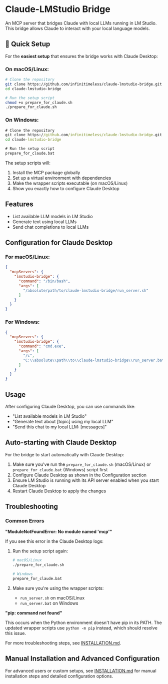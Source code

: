 # Claude-LMStudio Bridge

An MCP server that bridges Claude with local LLMs running in LM Studio. This bridge allows Claude to interact with your local language models.

## 🚀 Quick Setup

For the **easiest setup** that ensures the bridge works with Claude Desktop:

### On macOS/Linux:
```bash
# Clone the repository
git clone https://github.com/infinitimeless/claude-lmstudio-bridge.git
cd claude-lmstudio-bridge

# Run the setup script
chmod +x prepare_for_claude.sh
./prepare_for_claude.sh
```

### On Windows:
```cmd
# Clone the repository
git clone https://github.com/infinitimeless/claude-lmstudio-bridge.git
cd claude-lmstudio-bridge

# Run the setup script
prepare_for_claude.bat
```

The setup scripts will:
1. Install the MCP package globally
2. Set up a virtual environment with dependencies
3. Make the wrapper scripts executable (on macOS/Linux)
4. Show you exactly how to configure Claude Desktop

## Features

- List available LLM models in LM Studio
- Generate text using local LLMs
- Send chat completions to local LLMs

## Configuration for Claude Desktop

### For macOS/Linux:

```json
{
  "mcpServers": {
    "lmstudio-bridge": {
      "command": "/bin/bash",
      "args": [
        "/absolute/path/to/claude-lmstudio-bridge/run_server.sh"
      ]
    }
  }
}
```

### For Windows:

```json
{
  "mcpServers": {
    "lmstudio-bridge": {
      "command": "cmd.exe",
      "args": [
        "/c",
        "C:\\absolute\\path\\to\\claude-lmstudio-bridge\\run_server.bat"
      ]
    }
  }
}
```

## Usage

After configuring Claude Desktop, you can use commands like:

- "List available models in LM Studio"
- "Generate text about [topic] using my local LLM"
- "Send this chat to my local LLM: [messages]"

## Auto-starting with Claude Desktop

For the bridge to start automatically with Claude Desktop:

1. Make sure you've run the `prepare_for_claude.sh` (macOS/Linux) or `prepare_for_claude.bat` (Windows) script first
2. Configure Claude Desktop as shown in the Configuration section
3. Ensure LM Studio is running with its API server enabled when you start Claude Desktop
4. Restart Claude Desktop to apply the changes

## Troubleshooting

### Common Errors

**"ModuleNotFoundError: No module named 'mcp'"**

If you see this error in the Claude Desktop logs:

1. Run the setup script again:
   ```bash
   # macOS/Linux
   ./prepare_for_claude.sh
   
   # Windows
   prepare_for_claude.bat
   ```

2. Make sure you're using the wrapper scripts:
   - `run_server.sh` on macOS/Linux
   - `run_server.bat` on Windows

**"pip: command not found"**

This occurs when the Python environment doesn't have pip in its PATH. The updated wrapper scripts use `python -m pip` instead, which should resolve this issue.

For more troubleshooting steps, see [INSTALLATION.md](INSTALLATION.md).

## Manual Installation and Advanced Configuration

For advanced users or custom setups, see [INSTALLATION.md](INSTALLATION.md) for manual installation steps and detailed configuration options.
